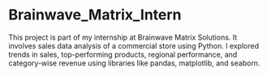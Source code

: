 # Brainwave_Matrix_Intern
This project is part of my internship at Brainwave Matrix Solutions. It involves sales data analysis of a commercial store using Python. I explored trends in sales, top-performing products, regional performance, and category-wise revenue using libraries like pandas, matplotlib, and seaborn. 
